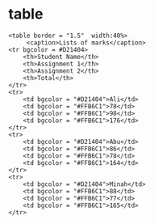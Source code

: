# table
<!DOCTYPE html>
<html>
<head>
<style>
table, th, td {
  border: 1px solid black;
  border-collapse: collapse;
}

</style>
</head>
<body> 


	<table border = "1.5"  width:40%>
		 <caption>Lists of marks</caption>
	<tr bgcolor = #D21404>
		<th>Student Name</th>
		<th>Assignment 1</th>
		<th>Assignment 2</th>
		<th>Total</th>
	</tr>
	<tr> 
		<td bgcolor = "#D21404">Ali</td>
		<td bgcolor = "#FFB6C1">78</td>
		<td bgcolor = "#FFB6C1">98</td>
		<td bgcolor = "#FFB6C1">176</td>
	</tr>
	<tr>
		<td bgcolor = "#D21404">Abu</td>
		<td bgcolor = "#FFB6C1">86</td>
		<td bgcolor = "#FFB6C1">78</td>
		<td bgcolor = "#FFB6C1">164</td>
	</tr>
	<tr>
		<td bgcolor = "#D21404">Minah</td>
		<td bgcolor = "#FFB6C1">88</td>
		<td bgcolor = "#FFB6C1">77</td>
		<td bgcolor = "#FFB6C1">165</td>
	</tr>
</table>

</body>
</html>